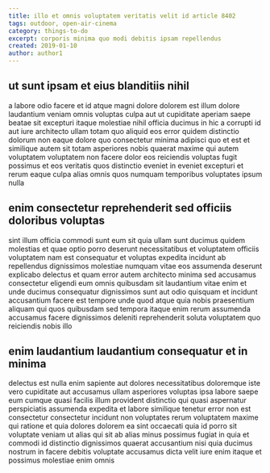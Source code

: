 ```yaml
---
title: illo et omnis voluptatem veritatis velit id article 8402
tags: outdoor, open-air-cinema
category: things-to-do
excerpt: corporis minima quo modi debitis ipsam repellendus
created: 2019-01-10
author: author1
---
```


## ut sunt ipsam et eius blanditiis nihil

a labore odio facere et id atque magni dolore dolorem est illum dolore laudantium veniam omnis voluptas culpa aut ut cupiditate aperiam saepe beatae sit excepturi itaque molestiae nihil officia ducimus in hic a corrupti id aut iure architecto ullam totam quo aliquid eos error quidem distinctio dolorum non eaque dolore quo consectetur minima adipisci quo et est et similique autem sit totam asperiores nobis quaerat maxime qui autem voluptatem voluptatem non facere dolor eos reiciendis voluptas fugit possimus et eos veritatis quos distinctio eveniet in eveniet excepturi et rerum eaque culpa alias omnis quos numquam temporibus voluptates ipsum nulla

## enim consectetur reprehenderit sed officiis doloribus voluptas

sint illum officia commodi sunt eum sit quia ullam sunt ducimus quidem molestias et quae optio porro deserunt necessitatibus et voluptatem officiis voluptatem nam est consequatur et voluptas expedita incidunt ab repellendus dignissimos molestiae numquam vitae eos assumenda deserunt explicabo delectus et quam error autem architecto minima sed accusamus consectetur eligendi eum omnis quibusdam sit laudantium vitae enim et unde ducimus consequatur dignissimos sunt aut odio quisquam et incidunt accusantium facere est tempore unde quod atque quia nobis praesentium aliquam qui quos quibusdam sed tempora itaque enim rerum assumenda accusamus facere dignissimos deleniti reprehenderit soluta voluptatem quo reiciendis nobis illo

## enim laudantium laudantium consequatur et in minima

delectus est nulla enim sapiente aut dolores necessitatibus doloremque iste vero cupiditate aut accusamus ullam asperiores voluptas ipsa labore saepe eum cumque quasi facilis illum provident distinctio qui quasi aspernatur perspiciatis assumenda expedita et labore similique tenetur error non est consectetur consectetur incidunt non voluptates rerum voluptatem maxime qui ratione et quia dolores dolorem ea sint occaecati quia id porro sit voluptate veniam ut alias qui sit ab alias minus possimus fugiat in quia et commodi id distinctio dignissimos quaerat accusantium nisi quia ducimus nostrum in facere debitis voluptate accusamus dicta velit iure enim itaque et possimus molestiae enim omnis
